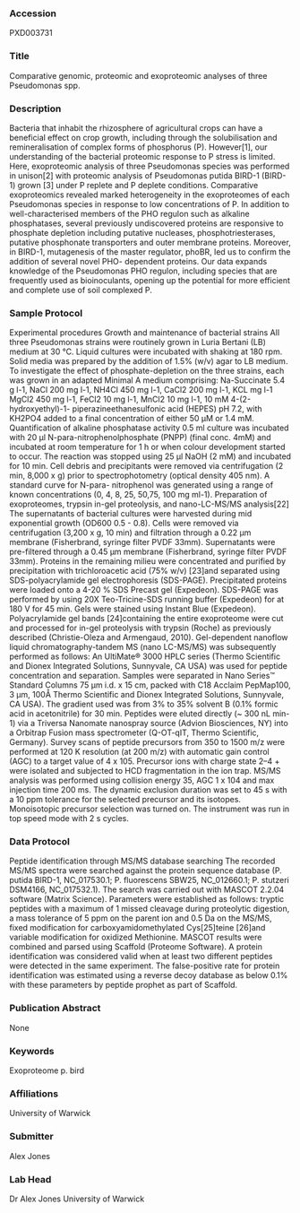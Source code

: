 ### Accession
PXD003731

### Title
Comparative genomic, proteomic and exoproteomic analyses of three Pseudomonas spp.

### Description
Bacteria that inhabit the rhizosphere of agricultural crops can have a beneficial effect on crop growth, including through the solubilisation and  remineralisation of complex forms of phosphorus (P).  However[1], our understanding of the bacterial proteomic response to P stress is limited. Here,  exoproteomic analysis of three Pseudomonas species was performed in unison[2] with proteomic analysis of Pseudomonas putida BIRD-1 (BIRD-1) grown [3] under P replete and P deplete conditions. Comparative exoproteomics revealed marked heterogeneity in the exoproteomes of each Pseudomonas species in  response to low concentrations of P. In addition to well-characterised members of the PHO regulon such as alkaline phosphatases, several previously  undiscovered proteins are responsive to phosphate depletion including putative nucleases, phosphotriesterases, putative phosphonate transporters and  outer membrane proteins. Moreover, in BIRD-1, mutagenesis of the master regulator, phoBR, led us to confirm the addition of several novel PHO- dependent proteins. Our data expands knowledge of the Pseudomonas PHO regulon, including species that are frequently used as bioinoculants, opening up  the potential for more efficient and complete use of soil complexed P.

### Sample Protocol
Experimental procedures  Growth and maintenance of bacterial strains All three Pseudomonas strains were routinely grown in Luria Bertani (LB) medium at  30 °C. Liquid cultures were incubated with shaking at 180 rpm. Solid media was prepared by the addition of 1.5% (w/v) agar to LB medium. To  investigate the effect of phosphate-depletion on the three strains, each was grown in an adapted Minimal A medium comprising: Na-Succinate 5.4 g l-1,  NaCl 200 mg l-1, NH4Cl 450 mg l-1, CaCl2 200 mg l-1, KCL mg l-1 MgCl2 450 mg l-1, FeCl2 10 mg l-1, MnCl2 10 mg l-1, 10 mM 4-(2-hydroxyethyl)-1- piperazineethanesulfonic acid (HEPES) pH 7.2, with KH2PO4 added to a final concentration of either 50 μM or 1.4 mM.  Quantification of alkaline  phosphatase activity  0.5 ml culture was incubated with 20 μl N-para-nitrophenolphosphate (PNPP) (final conc. 4mM) and incubated at room temperature  for 1 h or when colour development started to occur. The reaction was stopped using 25 μl NaOH (2 mM) and incubated for 10 min. Cell debris and  precipitants were removed via centrifugation (2 min, 8,000 x g) prior to spectrophotometry (optical density 405 nm). A standard curve for N-para- nitrophenol was generated using a range of known concentrations (0, 4, 8, 25, 50,75, 100 mg ml-1). Preparation of exoproteomes, trypsin in-gel  proteolysis, and nano-LC-MS/MS analysis[22] The supernatants of bacterial cultures were harvested during mid exponential growth (OD600 0.5 - 0.8).  Cells were removed via centrifugation (3,200 x g, 10 min) and filtration through a 0.22 μm membrane (Fisherbrand, syringe filter PVDF 33mm).  Supernatants were pre-filtered through a 0.45 μm membrane (Fisherbrand, syringe filter PVDF 33mm). Proteins in the remaining milieu were concentrated  and purified by precipitation with trichloroacetic acid (75% w/v) [23]and separated using SDS-polyacrylamide gel electrophoresis (SDS-PAGE).  Precipitated proteins were loaded onto a 4-20 % SDS Precast gel (Expedeon). SDS-PAGE was performed by using 20X Teo-Tricine-SDS running buffer  (Expedeon) for at 180 V for 45 min. Gels were stained using Instant Blue (Expedeon). Polyacrylamide gel bands [24]containing the entire exoproteome  were cut and processed for in-gel proteolysis with trypsin (Roche) as previously described (Christie-Oleza and Armengaud, 2010).  Gel-dependent  nanoflow liquid chromatography-tandem MS (nano LC-MS/MS) was subsequently performed as follows: An UltiMate® 3000 HPLC series (Thermo Scientific and  Dionex Integrated Solutions, Sunnyvale, CA USA) was used for peptide concentration and separation. Samples were separated in Nano Series™ Standard  Columns 75 µm i.d. x 15 cm, packed with C18 Acclaim PepMap100, 3 µm, 100Å Thermo Scientific and Dionex Integrated Solutions, Sunnyvale, CA USA). The  gradient used was from 3% to 35% solvent B (0.1% formic acid in acetonitrile) for 30 min. Peptides were eluted directly (~ 300 nL min-1) via a  Triversa Nanomate nanospray source (Advion Biosciences, NY) into a Orbitrap Fusion mass spectrometer (Q-OT-qIT, Thermo Scientific, Germany). Survey  scans of peptide precursors from 350 to 1500 m/z were performed at 120 K resolution (at 200 m/z) with automatic gain control (AGC) to a target value  of 4 x 105. Precursor ions with charge state 2–4 + were isolated and subjected to HCD fragmentation in the ion trap. MS/MS analysis was performed  using collision energy 35, AGC 1 x 104 and max injection time 200 ms. The dynamic exclusion duration was set to 45 s with a 10 ppm tolerance for the  selected precursor and its isotopes. Monoisotopic precursor selection was turned on. The instrument was run in top speed mode with 2 s cycles.

### Data Protocol
Peptide identification through MS/MS database searching The recorded MS/MS spectra were searched against the protein sequence database (P. putida  BIRD-1, NC_017530.1; P. fluorescens SBW25, NC_012660.1; P. stutzeri DSM4166, NC_017532.1). The search was carried out with MASCOT 2.2.04 software  (Matrix Science). Parameters were established as follows: tryptic peptides with a maximum of 1 missed cleavage during proteolytic digestion, a mass  tolerance of 5 ppm on the parent ion and 0.5 Da on the MS/MS, fixed modification for carboxyamidomethylated Cys[25]teine [26]and variable modification  for oxidized Methionine. MASCOT results were combined and parsed using Scaffold (Proteome Software). A protein identification was considered valid  when at least two different peptides were detected in the same experiment. The false-positive rate for protein identification was estimated using a  reverse decoy database as below 0.1% with these parameters by peptide prophet as part of Scaffold.

### Publication Abstract
None

### Keywords
Exoproteome p. bird

### Affiliations
University of Warwick

### Submitter
Alex Jones

### Lab Head
Dr Alex Jones
University of Warwick


